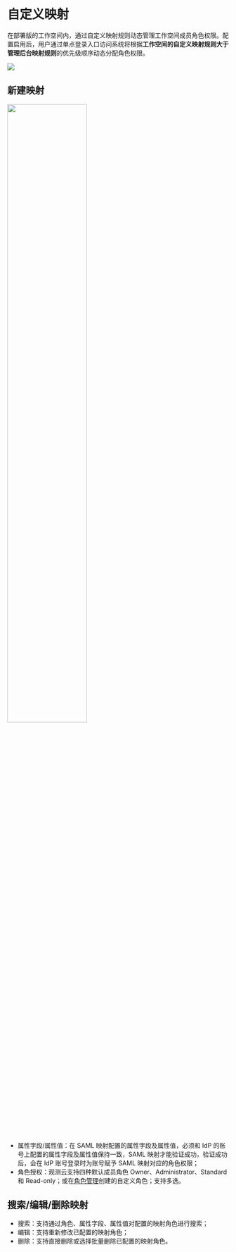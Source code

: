 # 自定义映射

在部署版的工作空间内，通过自定义映射规则动态管理工作空间成员角色权限。配置启用后，用户通过单点登录入口访问系统将根据**工作空间的自定义映射规则大于管理后台映射规则**的优先级顺序动态分配角色权限。

![](img/custom-mapping.png)


## 新建映射

<img src="../img/custom-mapping-1.png" width="60%" >

- 属性字段/属性值：在 SAML 映射配置的属性字段及属性值，必须和 IdP 的账号上配置的属性字段及属性值保持一致，SAML 映射才能验证成功，验证成功后，会在 IdP 账号登录时为账号赋予 SAML 映射对应的角色权限；
- 角色授权：观测云支持四种默认成员角色 Owner、Administrator、Standard 和 Read-only；或在[角色管理](../management/member-management.md)创建的自定义角色；支持多选。


## 搜索/编辑/删除映射

- 搜索：支持通过角色、属性字段、属性值对配置的映射角色进行搜索；
- 编辑：支持重新修改已配置的映射角色；
- 删除：支持直接删除或选择批量删除已配置的映射角色。

